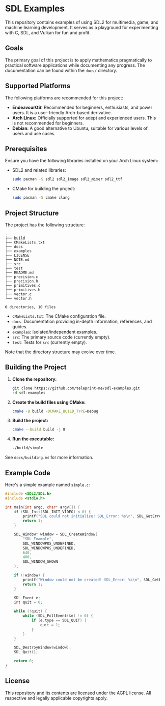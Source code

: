 # SDL Examples

This repository contains examples of using SDL2 for multimedia, game, and machine learning
development. It serves as a playground for experimenting with C, SDL, and Vulkan for fun and profit.

## Goals

The primary goal of this project is to apply mathematics pragmatically to practical software
applications while documenting any progress. The documentation can be found within the `docs/`
directory.

## Supported Platforms

The following platforms are recommended for this project:

- **EndeavourOS:** Recommended for beginners, enthusiasts, and power users. It is a user-friendly
  Arch-based derivative.
- **Arch Linux:** Officially supported for adept and experienced users. This is not recommended for
  beginners.
- **Debian:** A good alternative to Ubuntu, suitable for various levels of users and use cases.

## Prerequisites

Ensure you have the following libraries installed on your Arch Linux system:

- SDL2 and related libraries:

  ```sh
  sudo pacman -S sdl2 sdl2_image sdl2_mixer sdl2_ttf
  ```

- CMake for building the project:

  ```sh
  sudo pacman -S cmake clang
  ```

## Project Structure

The project has the following structure:

```
.
├── build
├── CMakeLists.txt
├── docs
├── examples
├── LICENSE
├── NOTE.md
├── src
├── test
├── README.md
├── precision.c
├── precision.h
├── primitives.c
├── primitives.h
├── vector.c
└── vector.h

6 directories, 10 files
```

- `CMakeLists.txt`: The CMake configuration file.
- `docs`: Documentation providing in-depth information, references, and guides.
- `examples`: Isolated/independent examples.
- `src`: The primary source code (currently empty).
- `test`: Tests for `src` (currently empty).

Note that the directory structure may evolve over time.

## Building the Project

1. **Clone the repository:**

   ```sh
   git clone https://github.com/teleprint-me/sdl-examples.git
   cd sdl-examples
   ```

2. **Create the build files using CMake:**

   ```sh
   cmake -B build -DCMAKE_BUILD_TYPE=Debug
   ```

3. **Build the project:**

   ```sh
   cmake --build build -j 8
   ```

4. **Run the executable:**
   ```sh
   ./build/simple
   ```

See `docs/building.md` for more information.

## Example Code

Here's a simple example named `simple.c`:

```c
#include <SDL2/SDL.h>
#include <stdio.h>

int main(int argc, char* argv[]) {
    if (SDL_Init(SDL_INIT_VIDEO) < 0) {
        printf("SDL could not initialize! SDL_Error: %s\n", SDL_GetError());
        return 1;
    }

    SDL_Window* window = SDL_CreateWindow(
        "SDL Example",
        SDL_WINDOWPOS_UNDEFINED,
        SDL_WINDOWPOS_UNDEFINED,
        640,
        480,
        SDL_WINDOW_SHOWN
    );

    if (!window) {
        printf("Window could not be created! SDL_Error: %s\n", SDL_GetError());
        return 1;
    }

    SDL_Event e;
    int quit = 0;

    while (!quit) {
        while (SDL_PollEvent(&e) != 0) {
            if (e.type == SDL_QUIT) {
                quit = 1;
            }
        }
    }

    SDL_DestroyWindow(window);
    SDL_Quit();

    return 0;
}
```

## License

This repository and its contents are licensed under the AGPL license. All respective and legally
applicable copyrights apply.
